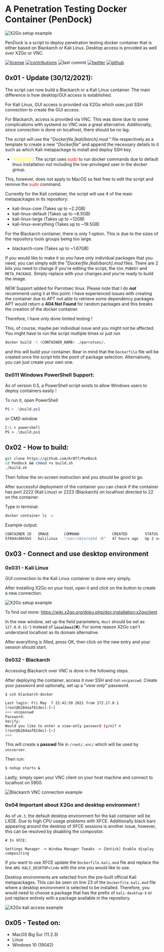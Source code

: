 # A Penetration Testing Docker Container (PenDock)

![X2Go setup example](pictures/ascii_logo.png)

PenDock is a script to deploy penetration testing docker container that is either based on Blackarch or Kali Linux. Desktop access is provided as well over X2Go or VNC.

[![license](https://img.shields.io/github/license/Kr0ff/PenDock)](https://opensource.org/licenses/MIT)
[![contributions](https://img.shields.io/badge/contribution-welcome-green)](https://github.com/Kr0ff/PenDock/issues)
![last commit](https://img.shields.io/github/last-commit/Kr0ff/PenDock?color=yellow&logo=Github)
[![twitter](https://img.shields.io/twitter/follow/CptXrat?style=social)](https://twitter.com/CptXrat)
[![github](https://img.shields.io/github/followers/Kr0ff?style=social)](https://github.com/Kr0ff)

## 0x01 - Update (30/12/2021):

The script can now build a Blackarch or a Kali Linux container. The main difference is how desktop/GUI access is established. 

For Kali Linux, GUI access is provided via X2Go which uses just SSH connection to create the GUI access.

For Blackarch, access is provided via VNC. This was done due to some complications with systemd so VNC was a great alternative. Additionally, since connection is done on localhost, there should be no lag.

The script will use the "*Dockerfile.[kali/barch].mod*
" file respectively as a template to create a new "*Dockerfile*" and append the necessary details to it such as which Kali metapackage to install and deploy SSH key.

- <span style="color: yellow">WARNING</span>: The script uses <span style="color: red">sudo</span> to run docker commands due to default linux installation not including the low-privileged user in the docker group.

This, however, does not apply to MacOS so feel free to edit the script and remove the <span style="color: red">sudo</span> command.

Currently for the Kali container, the script will use 4 of the main metapackages in its repository:

- kali-linux-core (Takes up to ~2.2GB)
- kali-linux-default (Takes up to ~8.5GB)
- kali-linux-large (Takes up to ~12GB)
- kali-linux-everything (Takes up to ~19.5GB)

For the Blackarch container, there is only 1 option. This is due to the sizes of the repository tools groups being too large.

- blackarch-core (Takes up to ~1.67GB)

If you would like to make it so you have only individual packages that you need, you can simply edit the "*Dockerfile.[kali/barch].mod* files.
There are 2 bits you need to change if you're editing the script, the `SSH_PUBKEY` and `META_PACKAGE`. Simply replace with your changes and you're ready to build the image.

*NEW* Support added for Parrotsec linux. Please note that I do _**not**_ recommend using it at this point. I have experienced issues with creating the container due to APT not able to retrieve some dependency packages. APT would return a **404 Not Found** for random packages and this breaks the creation of the docker container. 

Therefore, I have only done limited testing !

This, of course, maybe per individual issue and you might not be affected. You might have to run the script multiple times or just run 

```bash
docker build -t <CONTAINER_NAME> ./parrotsec/.
```
and this will build your container. Bear in mind that the `Dockerfile` file will be created once the script hits the point of package selection. Alternatively, you can just create your own one.

### 0x011 Windows PowerShell Support:

As of version 0.5, a PowerShell script exists to allow Windows users to deploy containers easily !

To run it, open PowerShell 

```powershell
PS > .\build.ps1
```

or CMD window

```cmd
C:\ > powershell
PS > .\build.ps1
```

## 0x02 - How to build:

```bash
git clone https://github.com/Kr0ff/PenDock
cd PenDock && chmod +x build.sh
./build.sh
```

Then follow the on-screen instruction and you should be good to go. 

After successful deployment of the container you can check if the container has port 2222 (Kali Linux) or 2223 (Blackarch) on localhost directed to 22 on the container. 

Type in terminal:
```bash
docker container ls -a
```

Example output:

```bash
CONTAINER ID   IMAGE       COMMAND               CREATED        STATUS         PORTS                    NAMES
5f89dcd8b5b5   kalilinux   "/usr/sbin/sshd -D"   47 hours ago   Up 2 seconds   127.0.0.1:2222->22/tcp   kalilinux
```

## 0x03 - Connect and use desktop environment

### 0x031 - Kali Linux

GUI connection to the Kali Linux container is done very simply.

After installing X2Go on your host, open it and click on the button to create a new connection.

![X2Go setup example](pictures/setup_x2go.png)

To find out more: https://wiki.x2go.org/doku.php/doc:installation:x2goclient

In the new window, set up the field parameters, `Host` should be set as `127.0.0.1`(✅) instead of ~~`localhost`~~(❌). For some reason X2Go can't understand localhost as its domain alternative.

After everything is filled, press OK, then click on the new entry and your session should start.

### 0x032 - Blackarch

Accessing Blackarch over VNC is done in the following steps.

After deploying the container, access it over SSH and run `vncpasswd`. Create your password and optionally, set up a "*view only*" password.

```bash
$ ssh blackarch-docker

Last login: Fri May  7 22:42:50 2021 from 172.17.0.1
[root@b284aaf81dec]-[~]
>>> vncpasswd
Password:
Verify:
Would you like to enter a view-only password (y/n)? n
[root@b284aaf81dec]-[~]
>>>
```

This will create a **passwd** file in `/root/.vnc/` which will be used by `vncserver`.

Then run:

```bash
$ nohup startx &
```

Lastly, simply open your VNC client on your host machine and connect to localhost on 5900.

![Blackarch VNC connection example](pictures/blackarch_vnc_access.png)

### 0x04 Important about X2Go and desktop environment !

As of `v0.3`, the default desktop environment for the kali container will be LXDE. Due to high CPU usage problems with XFCE. 
Additionally black bars appearing around the desktop of XFCE sessions is another issue, however, this can be resolved by disabling the compositor.

```
# In XFCE:

Settings Manager -> Window Manager Tweaks -> [Untick] Enable display compositing
```

If you want to use XFCE update the `Dockerfile.kali.mod` file and replace the line `ARG KALI_DESKTOP=lxde` with the one you would like to use. 

Desktop environments are selected from the pre-built official Kali metapackages. This can be seen on line 23 of the `Dockerfile.kali.mod` file where a desktop environment is selected to be installed. Therefore, you would need to choose a package that has the prefix of `kali-desktop-X` or just replace entirely with a package available in the repository.

![X2Go kali access example](pictures/access_kali.png)

## 0x05 - Tested on:

- MacOS Big Sur (11.2.3)
- Linux
- Windows 10 (19042)
